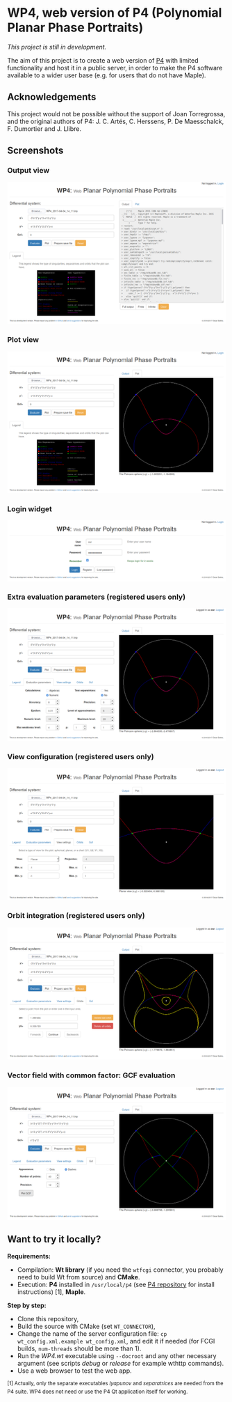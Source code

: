<!--
    This file is part of WP4 (http://github.com/oscarsaleta/WP4)
    
    Copyright (C) 2016  O. Saleta
    
    WP4 is free software: you can redistribute it and/or modify
    it under the terms of the GNU Lesser General Public License as published
    by the Free Software Foundation, either version 3 of the License, or
    (at your option) any later version.
    
    This program is distributed in the hope that it will be useful,
    but WITHOUT ANY WARRANTY; without even the implied warranty of
    MERCHANTABILITY or FITNESS FOR A PARTICULAR PURPOSE.  See the
    GNU Lesser General Public License for more details.
    
    You should have received a copy of the GNU Lesser General Public License
    along with this program.  If not, see <http://www.gnu.org/licenses/>.
-->

#  WP4, web version of P4 (Polynomial Planar Phase Portraits)

*This project is still in development.*

The aim of this project is to create a web version of <a href="htpps://github.com/oscarsaleta/P4">P4</a> with limited functionality and host it in a public server, in order to make the P4 software available to a wider user base (e.g. for users that do not have Maple).

## Acknowledgements

This project would not be possible without the support of Joan Torregrossa, and the original authors of P4: J. C. Artés, C. Herssens, P. De Maesschalck, F. Dumortier and J. Llibre.

## Screenshots

### Output view

![outputview.png](screenshots/outputview.png)

### Plot view

![plotview.png](screenshots/plotview.png)

### Login widget

![loginview.png](screenshots/loginview.png)

### Extra evaluation parameters (registered users only)

![loggedin.png](screenshots/loggedin.png)

### View configuration (registered users only)

![planarview.png](screenshots/planarview.png)

### Orbit integration (registered users only)

![orbits.png](screenshots/orbits.png)

### Vector field with common factor: GCF evaluation

![gcf.png](screenshots/gcf.png)

## Want to try it locally?

**Requirements:**

* Compilation: **Wt library** (if you need the `wtfcgi` connector, you probably need to build Wt from source) and **CMake**.
* Execution: **P4** installed in `/usr/local/p4` (see <a href="https://github.com/oscarsaleta/P4#installation">P4 repository</a> for install instructions) [1], **Maple**.

**Step by step:**

* Clone this repository,
* Build the source with CMake (set `WT_CONNECTOR`),
* Change the name of the server configuration file: `cp wt_config.xml.example wt_config.xml`, and edit it if needed (for FCGI builds, `num-threads` should be more than 1).
* Run the *WP4.wt* executable using `--docroot` and any other necessary argument (see scripts *debug* or *release* for example wthttp commands).
* Use a web browser to test the web app.

<sup>[1] Actually, only the separate executables *lyapunov* and *separatrices* are needed from the P4 suite. WP4 does not need or use the P4 Qt application itself for working.</sup>
